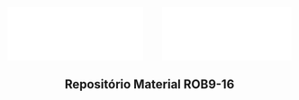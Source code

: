 <div align="center">
    <div style="display: flex; justify-content: space-between; width: 100%;">
        <img src="https://github.com/joaogaspar00/logos/blob/main/IST_A_RGB_NEG%20-%20recortado.png" alt="NEG_LOGO" height="95px">
        <img src="https://github.com/joaogaspar00/logos/blob/main/ROB916transparentebranco.png" alt="ROB9-16 Logo" height="95px">
    </div>
    <h2>Repositório Material ROB9-16</h2>
</div>
